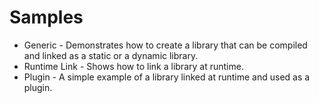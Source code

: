 # Samples
* Generic - Demonstrates how to create a library that can be compiled and linked as a static or a dynamic library.
* Runtime Link - Shows how to link a library at runtime.
* Plugin - A simple example of a library linked at runtime and used as a plugin.
